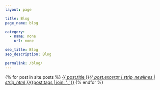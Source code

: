 ```yaml
---
layout: page

title: Blog
page_name: blog

category:
  - name: none
    url: none

seo_title: Blog
seo_description: Blog

permalink: /blog/
---
```


{% for post in site.posts %}
<a class="post-list-item" href="{{site.baseurl}}{{ post.url }}"><i class="fa fa-angle-right"></i> <span>{{ post.title }}</span><cite>{{ post.excerpt | strip_newlines | strip_html }}</cite><tags>{{post.tags | join: ', '}}</tags></a>
{% endfor %}
